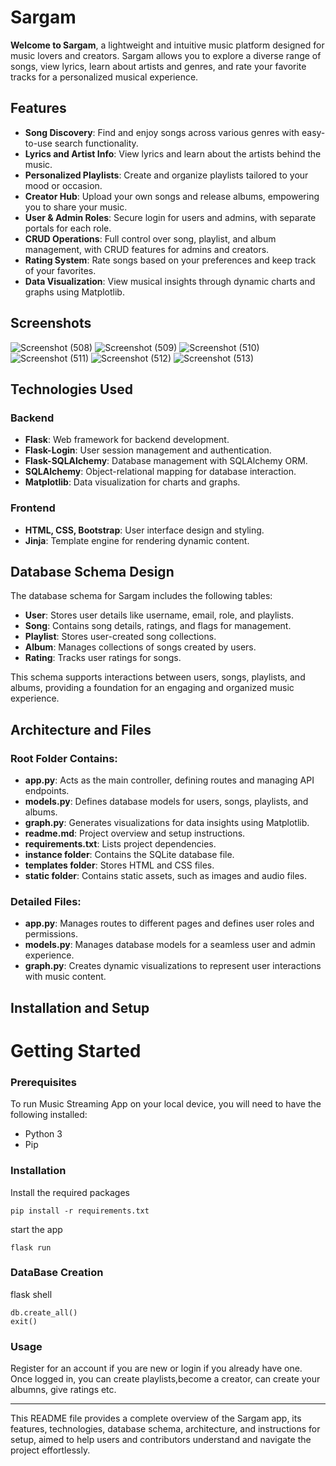 # Sargam

**Welcome to Sargam**, a lightweight and intuitive music platform designed for music lovers and creators. Sargam allows you to explore a diverse range of songs, view lyrics, learn about artists and genres, and rate your favorite tracks for a personalized musical experience.

## Features
- **Song Discovery**: Find and enjoy songs across various genres with easy-to-use search functionality.
- **Lyrics and Artist Info**: View lyrics and learn about the artists behind the music.
- **Personalized Playlists**: Create and organize playlists tailored to your mood or occasion.
- **Creator Hub**: Upload your own songs and release albums, empowering you to share your music.
- **User & Admin Roles**: Secure login for users and admins, with separate portals for each role.
- **CRUD Operations**: Full control over song, playlist, and album management, with CRUD features for admins and creators.
- **Rating System**: Rate songs based on your preferences and keep track of your favorites.
- **Data Visualization**: View musical insights through dynamic charts and graphs using Matplotlib.

## Screenshots

![Screenshot (508)](https://github.com/user-attachments/assets/c51a7a79-ea35-4bf9-9ccc-b509a932e111)
![Screenshot (509)](https://github.com/user-attachments/assets/87134a26-dd65-4158-ac3b-be5cd3036211)
![Screenshot (510)](https://github.com/user-attachments/assets/45fc8563-035e-4ee6-9683-44fe3ab6350b)
![Screenshot (511)](https://github.com/user-attachments/assets/75a4c885-7295-44f2-a030-eb6e161e618d)
![Screenshot (512)](https://github.com/user-attachments/assets/ab30f2f2-5c04-4fc1-b6e2-fea9c7606a35)
![Screenshot (513)](https://github.com/user-attachments/assets/d645b7f5-5021-4290-9309-811910bb11eb)

## Technologies Used

### Backend
- **Flask**: Web framework for backend development.
- **Flask-Login**: User session management and authentication.
- **Flask-SQLAlchemy**: Database management with SQLAlchemy ORM.
- **SQLAlchemy**: Object-relational mapping for database interaction.
- **Matplotlib**: Data visualization for charts and graphs.

### Frontend
- **HTML, CSS, Bootstrap**: User interface design and styling.
- **Jinja**: Template engine for rendering dynamic content.

## Database Schema Design
The database schema for Sargam includes the following tables:
- **User**: Stores user details like username, email, role, and playlists.
- **Song**: Contains song details, ratings, and flags for management.
- **Playlist**: Stores user-created song collections.
- **Album**: Manages collections of songs created by users.
- **Rating**: Tracks user ratings for songs.

This schema supports interactions between users, songs, playlists, and albums, providing a foundation for an engaging and organized music experience.

## Architecture and Files

### Root Folder Contains:
- **app.py**: Acts as the main controller, defining routes and managing API endpoints.
- **models.py**: Defines database models for users, songs, playlists, and albums.
- **graph.py**: Generates visualizations for data insights using Matplotlib.
- **readme.md**: Project overview and setup instructions.
- **requirements.txt**: Lists project dependencies.
- **instance folder**: Contains the SQLite database file.
- **templates folder**: Stores HTML and CSS files.
- **static folder**: Contains static assets, such as images and audio files.

### Detailed Files:
- **app.py**: Manages routes to different pages and defines user roles and permissions.
- **models.py**: Manages database models for a seamless user and admin experience.
- **graph.py**: Creates dynamic visualizations to represent user interactions with music content.

## Installation and Setup
# Getting Started
### Prerequisites
To run Music Streaming App on your local device, you will need to have the following installed:

- Python 3
- Pip

### Installation
Install the required packages
```
pip install -r requirements.txt

```
start the app

```
flask run

```
### DataBase Creation
flask shell
```
db.create_all()
exit()
```
### Usage
Register for an account if you are new or login if you already have one.
Once logged in, you can create playlists,become a creator, can create your albumns, give ratings etc.

---

This README file provides a complete overview of the Sargam app, its features, technologies, database schema, architecture, and instructions for setup, aimed to help users and contributors understand and navigate the project effortlessly.
